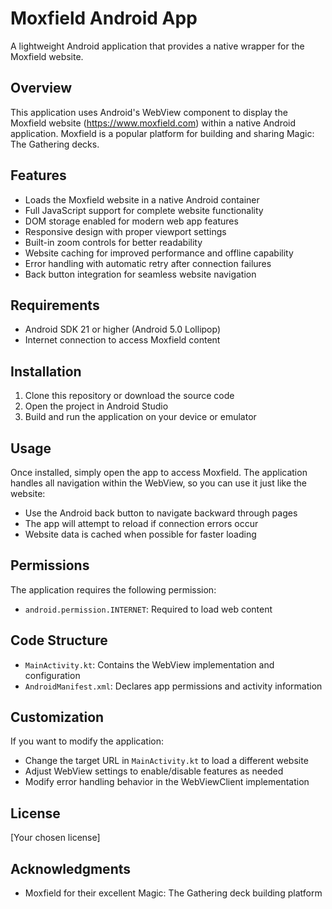 # Moxfield Android App

A lightweight Android application that provides a native wrapper for the Moxfield website.

## Overview

This application uses Android's WebView component to display the Moxfield website (https://www.moxfield.com) within a native Android application. Moxfield is a popular platform for building and sharing Magic: The Gathering decks.

## Features

- Loads the Moxfield website in a native Android container
- Full JavaScript support for complete website functionality
- DOM storage enabled for modern web app features
- Responsive design with proper viewport settings
- Built-in zoom controls for better readability
- Website caching for improved performance and offline capability
- Error handling with automatic retry after connection failures
- Back button integration for seamless website navigation

## Requirements

- Android SDK 21 or higher (Android 5.0 Lollipop)
- Internet connection to access Moxfield content

## Installation

1. Clone this repository or download the source code
2. Open the project in Android Studio
3. Build and run the application on your device or emulator

## Usage

Once installed, simply open the app to access Moxfield. The application handles all navigation within the WebView, so you can use it just like the website:

- Use the Android back button to navigate backward through pages
- The app will attempt to reload if connection errors occur
- Website data is cached when possible for faster loading

## Permissions

The application requires the following permission:
- `android.permission.INTERNET`: Required to load web content

## Code Structure

- `MainActivity.kt`: Contains the WebView implementation and configuration
- `AndroidManifest.xml`: Declares app permissions and activity information

## Customization

If you want to modify the application:

- Change the target URL in `MainActivity.kt` to load a different website
- Adjust WebView settings to enable/disable features as needed
- Modify error handling behavior in the WebViewClient implementation

## License

[Your chosen license]

## Acknowledgments

- Moxfield for their excellent Magic: The Gathering deck building platform
